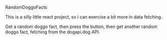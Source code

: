 RandomDoggoFacts

This is a silly little react project, so i can exercise a bit more in data fetching.

Get a random doggo fact, then press the button, then get another random doggo fact, fetching from the dogapi.dog API.

